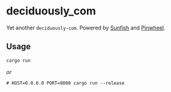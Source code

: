 # deciduously_com

Yet another `deciduously-com`. Powered by [Sunfish](https://github.com/tangramdotdev/sunfish/) and [Pinwheel](https://github.com/tangramdotdev/pinwheel/).

## Usage

```txt
cargo run
```

_or_

```txt
# HOST=0.0.0.0 PORT=8080 cargo run --release
```
